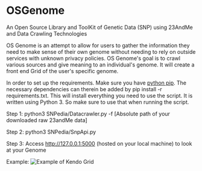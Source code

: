 # OSGenome
An Open Source Library and ToolKit of Genetic Data (SNP) using 23AndMe and Data Crawling Technologies

OS Genome is an attempt to allow for users to gather the information they need to make sense of their own genome without needing to rely on outside services with unknown privacy policies. OS Genome's goal is to crawl various sources and give meaning to an individual's genome. It will create a front end Grid of the user's specific genome. 

In order to set up the requirements. Make sure you have [python pip](https://packaging.python.org/installing/). The necessary dependencies can therein be added by pip install -r requirements.txt. This will install everything you need to use the script. It is written using Python 3. So make sure to use that when running the script.

Step 1:
python3 SNPedia/Datacrawler.py -f [Absolute path of your downloaded raw 23andMe data]

Step 2:
python3 SNPedia/SnpApi.py

Step 3:
Access http://127.0.0.1:5000 (hosted on your local machine) to look at your Genome

Example:
![Example of Kendo Grid](https://github.com/mentatpsi/OSGenome/blob/master/images/OSGenome_mp1.png)


